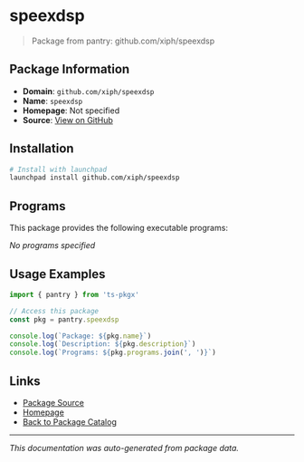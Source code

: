 # speexdsp

> Package from pantry: github.com/xiph/speexdsp

## Package Information

- **Domain**: `github.com/xiph/speexdsp`
- **Name**: `speexdsp`
- **Homepage**: Not specified
- **Source**: [View on GitHub](https://github.com/pkgxdev/pantry/tree/main/projects/github.com/xiph/speexdsp/package.yml)

## Installation

```bash
# Install with launchpad
launchpad install github.com/xiph/speexdsp
```

## Programs

This package provides the following executable programs:

*No programs specified*

## Usage Examples

```typescript
import { pantry } from 'ts-pkgx'

// Access this package
const pkg = pantry.speexdsp

console.log(`Package: ${pkg.name}`)
console.log(`Description: ${pkg.description}`)
console.log(`Programs: ${pkg.programs.join(', ')}`)
```

## Links

- [Package Source](https://github.com/pkgxdev/pantry/tree/main/projects/github.com/xiph/speexdsp/package.yml)
- [Homepage](#)
- [Back to Package Catalog](../../../package-catalog.md)

---

*This documentation was auto-generated from package data.*
